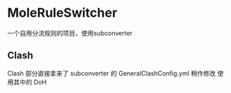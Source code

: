 # MoleRuleSwitcher

一个自用分流规则的项目，使用subconverter

## Clash

Clash 部分直接拿来了 subconverter 的 GeneralClashConfig.yml 稍作修改
使用其中的 DoH 